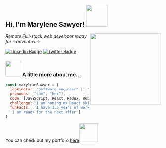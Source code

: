 <h2> Hi, I'm Marylene Sawyer! <img src="https://media0.giphy.com/media/kreQ1pqlSzftm/200.webp?cid=ecf05e47q4j4vtxgv3t8us3nwu63lapr5j05gykkm6qmnpze&rid=200.webp" width="70"></h2>
<img align='right' src="https://media2.giphy.com/media/L1R1tvI9svkIWwpVYr/200w.webp?cid=ecf05e47n83f93v43d5ulqt7rb0qufoxtmu63mub1fxd6xgc&rid=200w.webp" width="230">
<p><em>Remote Full-stack web developer ready for ✨adventure✨</em></p>

[![Linkedin Badge](https://img.shields.io/badge/-Marylene%20Sawyer-blue?style=flat-square&logo=Linkedin&logoColor=white&link=https://www.linkedin.com/in/marylene-sawyer/)](https://www.linkedin.com/in/marylene-sawyer/)
[![Twitter Badge](https://img.shields.io/badge/-@MaryleneSawyer-1ca0f1?style=flat-square&labelColor=1ca0f1&logo=twitter&logoColor=white&link=https://twitter.com/MaryleneSawyer)](https://twitter.com/MaryleneSawyer)


### <img src="https://media4.giphy.com/media/c1c1M1a2yZDd9aVReu/giphy.webp?cid=ecf05e47q4j4vtxgv3t8us3nwu63lapr5j05gykkm6qmnpze&rid=giphy.webp" width="50"> A little more about me...  

```javascript
const maryleneSawyer = {
  lookingFor: "Software engineer" || "Full-stack web developer",
  pronouns: ["she", "her"],
  code: [JavaScript, React, Redux, Ruby on Rails, HTML/CSS, Semantic UI,Bootstrap, CSS, SQL, MongoDB, Python, Java],
  challenge: "I am honing my React skills and picking up Angular",
  funFacts: ['I have 1.5 years of work experience', 
  'I am ready for the next offer']
}
```

<p>You can check out my portfolio <a href="http://www.marylene.tech/">here</a><img src="https://media.giphy.com/media/cKPse5DZaptID3YAMK/giphy.gif" width="60"></p>